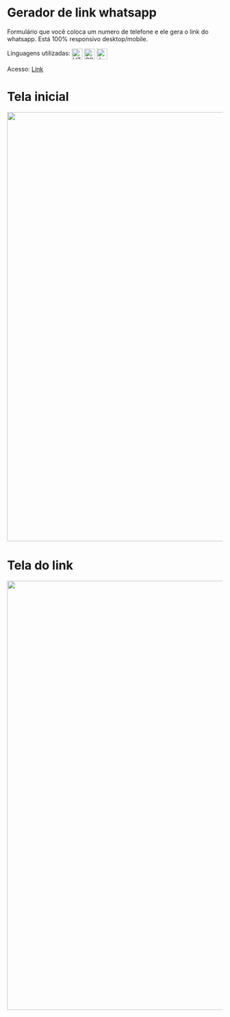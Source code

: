 # Gerador de link whatsapp

Formulário que você coloca um numero de telefone e ele gera o link do whatsapp.
Está 100% responsivo desktop/mobile.

Linguagens utilizadas: 
<img align="center" alt="HTML" height="25" src="https://img.shields.io/badge/HTML5-E34F26?style=for-the-badge&logo=html5&logoColor=white">
<img align="center" alt="CSS" height="25" src="https://img.shields.io/badge/CSS3-1572B6?style=for-the-badge&logo=css3&logoColor=white">
<img align="center" alt="Js" height="25" src="https://img.shields.io/badge/JavaScript-F7DF1E?style=for-the-badge&logo=javascript&logoColor=black">

Acesso: <a href="https://matheeusgomes.github.io/gerador-link-whatsapp/">Link</a>

# Tela inicial
<img src="https://user-images.githubusercontent.com/10269675/199321070-293bfd8a-24d0-41bd-9628-405f17bf2d9b.png" style="width: 1000px">

# Tela do link
<img src="https://user-images.githubusercontent.com/10269675/199321402-0915d13c-d2be-41f4-b529-343206052de0.png" style="width: 1000px">

